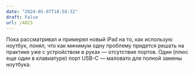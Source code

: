 ```yaml
---
date: "2024-05-07T18:58:32"
draft: False
url: /4823
---
```


Пока рассматривал и примерял новый iPad на то, как использую ноутбук, понял, что как минимум одну проблему придется решать на практике уже с устройством в руках — отсутствие портов. Один (плюс еще один в клавиатуре) порт USB-C — маловато для полной замены ноутбука.
